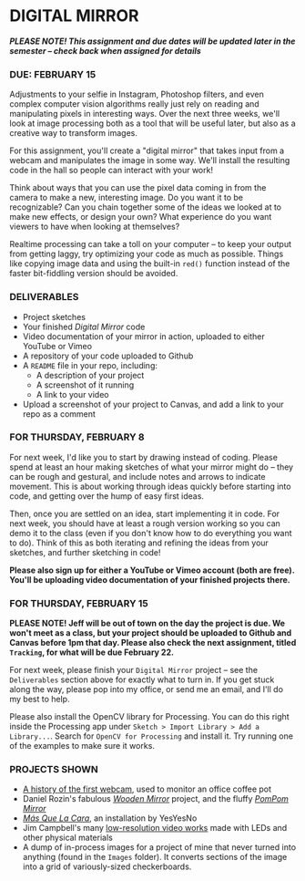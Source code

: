 # DIGITAL MIRROR

***PLEASE NOTE! This assignment and due dates will be updated later in the semester – check back when assigned for details***  

### DUE: FEBRUARY 15  

Adjustments to your selfie in Instagram, Photoshop filters, and even complex computer vision algorithms really just rely on reading and manipulating pixels in interesting ways. Over the next three weeks, we'll look at image processing both as a tool that will be useful later, but also as a creative way to transform images.

For this assignment, you'll create a "digital mirror" that takes input from a webcam and manipulates the image in some way. We'll install the resulting code in the hall so people can interact with your work!

Think about ways that you can use the pixel data coming in from the camera to make a new, interesting image. Do you want it to be recognizable? Can you chain together some of the ideas we looked at to make new effects, or design your own? What experience do you want viewers to have when looking at themselves?

Realtime processing can take a toll on your computer – to keep your output from getting laggy, try optimizing your code as much as possible. Things like copying image data and using the built-in `red()` function instead of the faster bit-fiddling version should be avoided.

### DELIVERABLES  
* Project sketches  
* Your finished *Digital Mirror* code  
* Video documentation of your mirror in action, uploaded to either YouTube or Vimeo  
* A repository of your code uploaded to Github  
* A `README` file in your repo, including:
  * A description of your project  
  * A screenshot of it running  
  * A link to your video  
* Upload a screenshot of your project to Canvas, and add a link to your repo as a comment

### FOR THURSDAY, FEBRUARY 8  
For next week, I'd like you to start by drawing instead of coding. Please spend at least an hour making sketches of what your mirror might do – they can be rough and gestural, and include notes and arrows to indicate movement. This is about working through ideas quickly before starting into code, and getting over the hump of easy first ideas.

Then, once you are settled on an idea, start implementing it in code. For next week, you should have at least a rough version working so you can demo it to the class (even if you don't know how to do everything you want to do). Think of this as both iterating and refining the ideas from your sketches, and further sketching in code!

**Please also sign up for either a YouTube or Vimeo account (both are free). You'll be uploading video documentation of your finished projects there.**

### FOR THURSDAY, FEBRUARY 15  
**PLEASE NOTE! Jeff will be out of town on the day the project is due. We won't meet as a class, but your project should be uploaded to Github and Canvas before 1pm that day. Please also check the next assignment, titled `Tracking`, for what will be due February 22.**

For next week, please finish your `Digital Mirror` project – see the `Deliverables` section above for exactly what to turn in. If you get stuck along the way, please pop into my office, or send me an email, and I'll do my best to help.

Please also install the OpenCV library for Processing. You can do this right inside the Processing app under `Sketch > Import Library > Add a Library...`. Search for `OpenCV for Processing` and install it. Try running one of the examples to make sure it works.

### PROJECTS SHOWN  

* [A history of the first webcam](https://youtu.be/a4PX8vksBFU), used to monitor an office coffee pot  
* Daniel Rozin's fabulous [*Wooden Mirror*](http://www.smoothware.com/danny/woodenmirror.html) project, and the fluffy [*PomPom Mirror*](http://www.bitforms.com/rozin/pompom-mirror)  
* [*Más Que La Cara*](https://medium.com/@zachlieberman/m%C3%A1s-que-la-cara-overview-48331a0202c0), an installation by YesYesNo  
* Jim Campbell's many [low-resolution video works](http://www.jimcampbell.tv/portfolio/low_resolution_works/) made with LEDs and other physical materials  
* A dump of in-process images for a project of mine that never turned into anything (found in the `Images` folder). It converts sections of the image into a grid of variously-sized checkerboards.  

